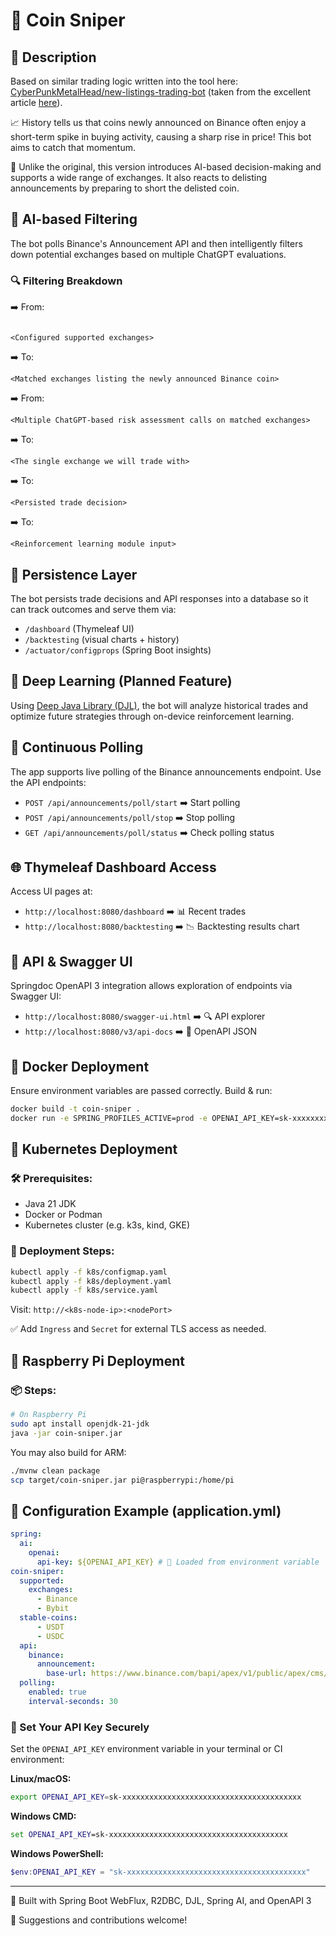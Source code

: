 # 🚀 Coin Sniper

## 📝 Description

Based on similar trading logic written into the tool here: [CyberPunkMetalHead/new-listings-trading-bot](https://github.com/CyberPunkMetalHead/new-listings-trading-bot) (taken from the excellent article [here](https://medium.com/coinmonks/i-made-an-open-source-trading-bot-that-trades-new-coin-listings-within-seconds-a529402b2cdd)).

📈 History tells us that coins newly announced on Binance often enjoy a short-term spike in buying activity, causing a sharp rise in price! This bot aims to catch that momentum.

🧠 Unlike the original, this version introduces AI-based decision-making and supports a wide range of exchanges. It also reacts to delisting announcements by preparing to short the delisted coin.

## 🤖 AI-based Filtering

The bot polls Binance's Announcement API and then intelligently filters down potential exchanges based on multiple ChatGPT evaluations.

### 🔍 Filtering Breakdown

➡️ From:

```

<Configured supported exchanges>
```

➡️ To:

```
<Matched exchanges listing the newly announced Binance coin>
```

➡️ From:

```
<Multiple ChatGPT-based risk assessment calls on matched exchanges>
```

➡️ To:

```
<The single exchange we will trade with>
```

➡️ To:

```
<Persisted trade decision>
```

➡️ To:

```
<Reinforcement learning module input>
```

## 💾 Persistence Layer

The bot persists trade decisions and API responses into a database so it can track outcomes and serve them via:

* `/dashboard` (Thymeleaf UI)
* `/backtesting` (visual charts + history)
* `/actuator/configprops` (Spring Boot insights)

## 🧠 Deep Learning (Planned Feature)

Using [Deep Java Library (DJL)](https://djl.ai/), the bot will analyze historical trades and optimize future strategies through on-device reinforcement learning.

## 🔁 Continuous Polling

The app supports live polling of the Binance announcements endpoint. Use the API endpoints:

* `POST /api/announcements/poll/start` ➡️ Start polling
* `POST /api/announcements/poll/stop` ➡️ Stop polling
* `GET /api/announcements/poll/status` ➡️ Check polling status

## 🌐 Thymeleaf Dashboard Access

Access UI pages at:

* `http://localhost:8080/dashboard` ➡️ 📊 Recent trades
* `http://localhost:8080/backtesting` ➡️ 📉 Backtesting results chart

## 🧪 API & Swagger UI

Springdoc OpenAPI 3 integration allows exploration of endpoints via Swagger UI:

* `http://localhost:8080/swagger-ui.html` ➡️ 🔍 API explorer
* `http://localhost:8080/v3/api-docs` ➡️ 📃 OpenAPI JSON

## 🐳 Docker Deployment

Ensure environment variables are passed correctly. Build & run:

```bash
docker build -t coin-sniper .
docker run -e SPRING_PROFILES_ACTIVE=prod -e OPENAI_API_KEY=sk-xxxxxxxx -p 8080:8080 coin-sniper
```

## 🧩 Kubernetes Deployment

### 🛠️ Prerequisites:

* Java 21 JDK
* Docker or Podman
* Kubernetes cluster (e.g. k3s, kind, GKE)

### 🧰 Deployment Steps:

```bash
kubectl apply -f k8s/configmap.yaml
kubectl apply -f k8s/deployment.yaml
kubectl apply -f k8s/service.yaml
```

Visit: `http://<k8s-node-ip>:<nodePort>`

✅ Add `Ingress` and `Secret` for external TLS access as needed.

## 🍓 Raspberry Pi Deployment

### 📦 Steps:

```bash
# On Raspberry Pi
sudo apt install openjdk-21-jdk
java -jar coin-sniper.jar
```

You may also build for ARM:

```bash
./mvnw clean package
scp target/coin-sniper.jar pi@raspberrypi:/home/pi
```

## 🔧 Configuration Example (application.yml)

```yaml
spring:
  ai:
    openai:
      api-key: ${OPENAI_API_KEY} # 🔐 Loaded from environment variable
coin-sniper:
  supported:
    exchanges:
      - Binance
      - Bybit
  stable-coins:
      - USDT
      - USDC
  api:
    binance:
      announcement:
        base-url: https://www.binance.com/bapi/apex/v1/public/apex/cms/article/list/query
  polling:
    enabled: true
    interval-seconds: 30
```

### 🔐 Set Your API Key Securely

Set the `OPENAI_API_KEY` environment variable in your terminal or CI environment:

**Linux/macOS:**

```bash
export OPENAI_API_KEY=sk-xxxxxxxxxxxxxxxxxxxxxxxxxxxxxxxxxxxxxxxx
```

**Windows CMD:**

```cmd
set OPENAI_API_KEY=sk-xxxxxxxxxxxxxxxxxxxxxxxxxxxxxxxxxxxxxxxx
```

**Windows PowerShell:**

```powershell
$env:OPENAI_API_KEY = "sk-xxxxxxxxxxxxxxxxxxxxxxxxxxxxxxxxxxxxxxxx"
```

---

🧠 Built with Spring Boot WebFlux, R2DBC, DJL, Spring AI, and OpenAPI 3

💬 Suggestions and contributions welcome!
